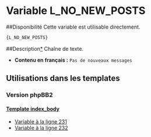 # Variable L_NO_NEW_POSTS

##Disponibilité
Cette variable est utilisable directement.

```html
{L_NO_NEW_POSTS}
```

##Description[*](https://fa-tvars.appspot.com/var/L_NO_NEW_POSTS)
Chaîne de texte.

* __Contenu en français :__ `Pas de nouveaux messages`

## Utilisations dans les templates

### Version phpBB2

#### [Template index_body](subsilver/index_body.md#readme)
* [Variable &agrave; la ligne 231](../subsilver/index_body.tpl#L231)
* [Variable &agrave; la ligne 232](../subsilver/index_body.tpl#L232)